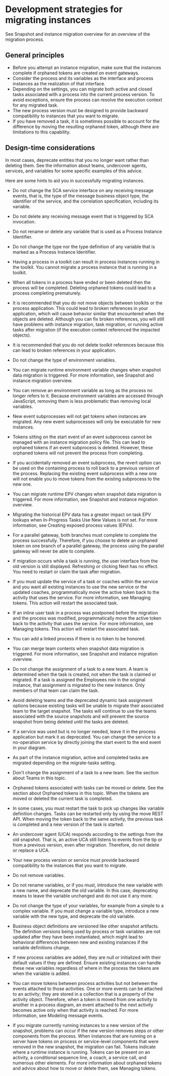 # Development strategies for migrating instances

See Snapshot and instance migration overview for an overview of the migration process.

## General principles

- Before you attempt an instance migration, make sure that the instances complete if orphaned
tokens are created on event gateways.
- Consider the process and its variables as the interface and process instances as
the realization of that interface.
- Depending on the settings,  you can migrate both active and closed tasks associated with a
process into the current process version. To avoid exceptions, ensure the process can resolve the
execution context for any migrated task.
- The new process version must be designed to provide backward compatibility
to instances that you want to migrate.
- If you have removed a task, it is sometimes possible to account
for the difference by moving the resulting orphaned token, although
there are limitations to this capability.

## Design-time considerations

In most cases,
deprecate entities that you no longer want rather than deleting them.
See the information about teams, undercover agents, services, and
variables for some specific examples of this advice.

Here are
some hints to aid you in successfully migrating instances.

- Do not change the SCA service interface on any receiving message
events, that is, the type of the message business object type, the
identifier of the service, and the correlation specification, including
its variable.
- Do not delete any receiving message event that is triggered by
SCA invocation.
- Do not rename or delete any variable that is used as a Process
Instance Identifier.
- Do not change the type nor the type definition of any variable
that is marked as a Process Instance Identifier.

- Having a process in a toolkit can result in process instances running in the toolkit. You cannot
migrate a process instance that is running in a toolkit.
- When all tokens in a process have ended or been deleted then the process will be completed.
Deleting orphaned tokens could lead to a process completing prematurely.

- It is recommended that you do not move objects between toolkits or the process application. This
could lead to broken references in your application, which will cause behavior similar that
encountered when the objects are deleted. Although you can fix broken references, you will still
have problems with instance migration, task migration, or running active tasks after migration (if
the execution context referenced the impacted objects).
- It is recommended that you do not delete toolkit references because this can lead to broken
references in your application.

- Do not change the type of environment variables.
- You can migrate runtime environment variable changes when snapshot data migration is triggered.
For more information, see Snapshot and instance migration overview.
- You can remove an environment variable as long as the process
no longer refers to it. Because environment variables are accessed
through JavaScript, removing them is less problematic than removing
local variables.

- New event subprocesses will not get tokens when instances are migrated. Any new event
subprocesses will only be executable for new instances.
- Tokens sitting on the start event of an event subprocess cannot be managed with an instance
migration policy file. This can lead to orphaned tokens if an event subprocess is deleted. However,
these orphaned tokens will not prevent the process from completing.
- If you accidentally removed an event subprocess, the revert option can be used on the containing
process to roll back to a previous version of the process. Replacing the existing event subprocess
with a new one will not enable you to move tokens from the existing subprocess to the new one.

- You can migrate runtime EPV changes when snapshot data migration is triggered. For more
information, see Snapshot and instance migration overview.
- Migrating the historical EPV data has a greater impact on task EPV lookups when
In-Progress Tasks Use New Values is not set. For more information, see Creating exposed process values (EPVs).

- For a parallel gateway, both branches must complete to complete
the process successfully. Therefore, if you choose to delete an orphaned
token on one branch of a parallel gateway, the process using the parallel
gateway will never be able to complete.

- If migration occurs while a task is running, the user interface from the old version is still
displayed. Refreshing or clicking Next has no effect. You need to restart or
claim the task after migration.
- If you must update the service of a task or coaches within the service and you want all existing
instances to use the new service or the updated coaches, programmatically move the active token back
to the activity that uses the service. For more information, see Managing tokens.
This action will restart the associated task.
- If an inline user task in a process was postponed before the migration and the process was
modified, programmatically move the active token back to the activity that uses the service. For
more information, see Managing tokens. This action will restart the associated
task.

- You can add a linked process if there is no token to be honored.

- You can merge team contents when snapshot data migration is triggered. For more information, see
Snapshot and instance migration overview.
- Do not change the assignment of a task to a new team. A team is determined when the task is
created, not when the task is claimed or migrated. If a task is assigned the Employees role in the
original instance, that assignment is migrated to the new instance. Only members of that team can
claim the task.
- Avoid deleting teams and the deprecated dynamic task assignment options because existing tasks
will be unable to migrate their associated team to the target snapshot. The tasks will continue to
use the teams associated with the source snapshots and will prevent the source snapshot from being
deleted until the tasks are deleted.

- If a service was used but is no longer needed, leave it in the
process application but mark it as deprecated. You can change the
service to a no-operation service by directly joining the start event
to the end event in your diagram.

- As part of the instance migration, active and completed tasks are migrated depending on the
migrate-tasks setting.
- Don't change the assignment of a task to a new team. See the section about Teams in this
topic.
- Orphaned tokens associated with tasks can be moved or delete. See the section about Orphaned
tokens in this topic. When the tokens are moved or deleted the current task is completed.
- In some cases, you must restart the task to pick up changes like variable definition changes.
Tasks can be restarted only by using the move REST API.
When
moving the token back to the same activity, the previous task is completed and a new version of the
task is started.

- An undercover agent (UCA) responds according to the settings from
the old snapshot. That is, an active UCA still listens to events from
the tip or from a previous version, even after migration. Therefore,
do not delete or replace a UCA.

- Your new process version or service must provide backward compatibility to the instances that
you want to migrate.
- Do not remove variables.
- Do not rename variables, or if you must, introduce the new variable
with a new name, and deprecate the old variable. In this case, deprecating
means to leave the variable unchanged and do not use it any more.
- Do not change the type of your variables, for example from a simple
to a complex variable. If you must change a variable type, introduce
a new variable with the new type, and deprecate the old variable.
- Business object definitions are versioned like other snapshot artifacts. The definition versions
being used by process or task variables are not updated after they have been instantiated, which
might lead to behavioral differences between new and existing instances if the variable definitions
change.
- If new process variables are added, they are null or initialized with their default values if
they are defined. Ensure existing instances can handle these new variables regardless of where in
the process the tokens are when the variable is added.

- You can move tokens between process activities but not between the events attached to those
activities. One or more events can be attached to an activity; they are stored in a collection
that is a property of the activity object. Therefore, when a token is moved from one activity to
another in a process diagram, an event attached to the next activity becomes active only when that
activity is reached.
For more information, see Modeling
message events.
- If you migrate currently running instances to a new version of the snapshot, problems can occur
if the new version removes steps or other components from the process. When instances that are
running on a server have tokens on process or service-level components that were removed in the new
snapshot, the migration can fail. Tokens indicate where a runtime instance is running. Tokens can be
present on an activity, a conditional sequence line, a coach, a service call, and numerous other
elements.
For more information about orphaned tokens and advice about how to move or delete
them, see Managing tokens.